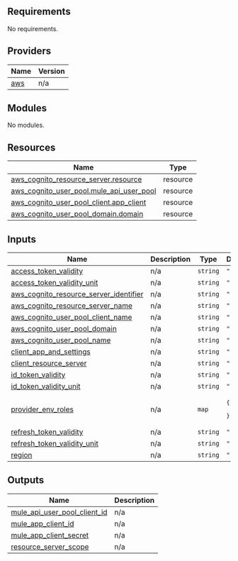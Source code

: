 ## Requirements

No requirements.

## Providers

| Name | Version |
|------|---------|
| <a name="provider_aws"></a> [aws](#provider\_aws) | n/a |

## Modules

No modules.

## Resources

| Name | Type |
|------|------|
| [aws_cognito_resource_server.resource](https://registry.terraform.io/providers/hashicorp/aws/latest/docs/resources/cognito_resource_server) | resource |
| [aws_cognito_user_pool.mule_api_user_pool](https://registry.terraform.io/providers/hashicorp/aws/latest/docs/resources/cognito_user_pool) | resource |
| [aws_cognito_user_pool_client.app_client](https://registry.terraform.io/providers/hashicorp/aws/latest/docs/resources/cognito_user_pool_client) | resource |
| [aws_cognito_user_pool_domain.domain](https://registry.terraform.io/providers/hashicorp/aws/latest/docs/resources/cognito_user_pool_domain) | resource |

## Inputs

| Name | Description | Type | Default | Required |
|------|-------------|------|---------|:--------:|
| <a name="input_access_token_validity"></a> [access\_token\_validity](#input\_access\_token\_validity) | n/a | `string` | `""` | no |
| <a name="input_access_token_validity_unit"></a> [access\_token\_validity\_unit](#input\_access\_token\_validity\_unit) | n/a | `string` | `""` | no |
| <a name="input_aws_cognito_resource_server_identifier"></a> [aws\_cognito\_resource\_server\_identifier](#input\_aws\_cognito\_resource\_server\_identifier) | n/a | `string` | `""` | no |
| <a name="input_aws_cognito_resource_server_name"></a> [aws\_cognito\_resource\_server\_name](#input\_aws\_cognito\_resource\_server\_name) | n/a | `string` | `""` | no |
| <a name="input_aws_cognito_user_pool_client_name"></a> [aws\_cognito\_user\_pool\_client\_name](#input\_aws\_cognito\_user\_pool\_client\_name) | n/a | `string` | `""` | no |
| <a name="input_aws_cognito_user_pool_domain"></a> [aws\_cognito\_user\_pool\_domain](#input\_aws\_cognito\_user\_pool\_domain) | n/a | `string` | `""` | no |
| <a name="input_aws_cognito_user_pool_name"></a> [aws\_cognito\_user\_pool\_name](#input\_aws\_cognito\_user\_pool\_name) | n/a | `string` | `""` | no |
| <a name="input_client_app_and_settings"></a> [client\_app\_and\_settings](#input\_client\_app\_and\_settings) | n/a | `string` | `""` | no |
| <a name="input_client_resource_server"></a> [client\_resource\_server](#input\_client\_resource\_server) | n/a | `string` | `""` | no |
| <a name="input_id_token_validity"></a> [id\_token\_validity](#input\_id\_token\_validity) | n/a | `string` | `""` | no |
| <a name="input_id_token_validity_unit"></a> [id\_token\_validity\_unit](#input\_id\_token\_validity\_unit) | n/a | `string` | `""` | no |
| <a name="input_provider_env_roles"></a> [provider\_env\_roles](#input\_provider\_env\_roles) | n/a | `map` | <pre>{<br>  ""<br>}</pre> | no |
| <a name="input_refresh_token_validity"></a> [refresh\_token\_validity](#input\_refresh\_token\_validity) | n/a | `string` | `""` | no |
| <a name="input_refresh_token_validity_unit"></a> [refresh\_token\_validity\_unit](#input\_refresh\_token\_validity\_unit) | n/a | `string` | `""` | no |
| <a name="input_region"></a> [region](#input\_region) | n/a | `string` | `""` | no |

## Outputs

| Name | Description |
|------|-------------|
| <a name="output_mule_api_user_pool_client_id"></a> [mule\_api\_user\_pool\_client\_id](#output\_mule\_api\_user\_pool\_client\_id) | n/a |
| <a name="output_mule_app_client_id"></a> [mule\_app\_client\_id](#output\_mule\_app\_client\_id) | n/a |
| <a name="output_mule_app_client_secret"></a> [mule\_app\_client\_secret](#output\_mule\_app\_client\_secret) | n/a |
| <a name="output_resource_server_scope"></a> [resource\_server\_scope](#output\_resource\_server\_scope) | n/a |

